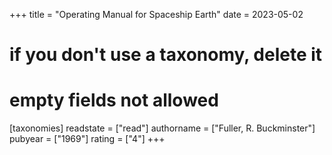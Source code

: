 +++
title = "Operating Manual for Spaceship Earth"
date = 2023-05-02
# if you don't use a taxonomy, delete it
# empty fields not allowed
[taxonomies]
  readstate = ["read"]
  authorname = ["Fuller, R. Buckminster"]
  pubyear = ["1969"]
  rating = ["4"]
+++

